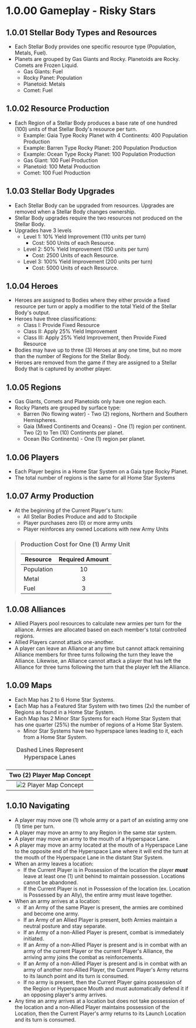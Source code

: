 # 1.0.00 Gameplay - Risky Stars

## 1.0.01 Stellar Body Types and Resources

- Each Stellar Body provides one specific resource type (Population, Metals, Fuel).
- Planets are grouped by Gas Giants and Rocky.  Planetoids are Rocky.  Comets are Frozen Liquid.
    - Gas Giants: Fuel
    - Rocky Panet: Population
    - Planetoid: Metals
    - Comet: Fuel

## 1.0.02 Resource Production

- Each Region of a Stellar Body produces a base rate of one hundred (100) units of that Stellar Body's resource per turn.
	- Example: Gaia Type Rocky Planet with 4 Continents: 400 Population Production
	- Example: Barren Type Rocky Planet: 200 Population Production
	- Example: Ocean Type Rocky Planet: 100 Population Production
	- Gas Giant: 100 Fuel Production
	- Planetoid: 100 Metal Production
	- Comet: 100 Fuel Production

## 1.0.03 Stellar Body Upgrades

- Each Stellar Body can be upgraded from resources.  Upgrades are removed when a Stellar Body changes ownership.
- Stellar Body upgrades require the two resources not produced on the Stellar Body.
- Upgrades have 3 levels
    - Level 1: 10% Yield Improvement (110 units per turn)
        - Cost: 500 Units of each Resource.
    - Level 2: 50% Yield Improvement (150 units per turn)
        - Cost: 2500 Units of each Resource.
    - Level 3: 100% Yield Improvement (200 units per turn)
        - Cost: 5000 Units of each Resource.

## 1.0.04 Heroes

- Heroes are assigned to Bodies where they either provide a fixed resource per turn or apply a modifier to the total Yield of the Stellar Body's output.
- Heroes have three classifications:
    - Class I: Provide Fixed Resource
    - Class II: Apply 25% Yield Improvement
    - Class III: Apply 25% Yield Improvement, then Provide Fixed Resource
- Bodies may have up to three (3) Heroes at any one time, but no more than the number of Regions for the Stellar Body.
- Heroes are removed from the game if they are assigned to a Stellar Body that is captured by another player.

## 1.0.05 Regions

- Gas Giants, Comets and Planetoids only have one region each.
- Rocky Planets are grouped by surface type:
    - Barren (No flowing water) - Two (2) regions, Northern and Southern Hemispheres.
    - Gaia (Mixed Continents and Oceans) - One (1) region per continent. Two (2) to Ten (10) Continents per planet.
    - Ocean (No Continents) - One (1) region per planet.

## 1.0.06 Players

- Each Player begins in a Home Star System on a Gaia type Rocky Planet.  
- The total number of regions is the same for all Home Star Systems

## 1.0.07 Army Production

- At the beginning pf the Current Player's turn:
	- All Stellar Bodies Produce and add to Stockpile
	- Player purchases zero (0) or more army units
	- Player reinforces any owned Locations with new Army Units
	
> ### Production Cost for One (1) Army Unit
>
> | Resource | Required Amount |
> |---|:-:|
> |Population| 10 |
> |Metal|3|
> |Fuel|3|

## 1.0.08 Alliances

- Allied Players pool resources to calculate new armies per turn for the alliance.  Armies are allocated based on each member's total controlled regions.
- Allied Players cannot attack one-another.
- A player can leave an Alliance at any time but cannot attack remaining Alliance members for three turns following the turn they leave the Alliance.  Likewise, an Alliance cannot attack a player that has left the Alliance for three turns following the turn that the player left the Alliance.

## 1.0.09 Maps

- Each Map has 2 to 6 Home Star Systems.
- Each Map has a Featured Star System with two times (2x) the number of Regions as found in a Home Star System.
- Each Map has 2 Minor Star Systems for each Home Star System that has one quarter (25%) the number of regions of a Home Star System.
    - Minor Star Systems have two hyperspace lanes leading to it, each from a Home Star System.

| Two (2) Player Map Concept |
|:-:|
|![2 Player Map Concept](https://i.imgur.com/O2I3ACn.png)<Caption>Dashed Lines Represent Hyperspace Lanes<Caption>|

## 1.0.10 Navigating

- A player may move one (1) whole army or a part of an existing army one (1) time per turn.
- A player may move an army to any Region in the same star system.
- A player may move an army to the mouth of a Hyperspace Lane.
- A player may move an army located at the mouth of a Hyperspace Lane to the opposite end of the Hyperspace Lane where it will end the turn at the mouth of the Hyperspace Lane in the distant Star System.
- When an army leaves a location:
    - If the Current Player is in Possession of the location the player ___must___ leave at least one (1) unit behind to maintain possession.  Locations cannot be abandoned.
    - If the Current Player is not in Possession of the location (ex. Location is Possessed by an Ally), the entire army must leave together. 
- When an army arrives at a location:
    - If an Army of the same Player is present, the armies are combined and become one army.
    - If an Army of an Allied Player is present, both Armies maintain a neutral posture and stay separate.
    - If an Army of a non-Allied Player is present, combat is immediately initiated.
    - If an Army of a non-Allied Player is present and is in combat with an army of the current Player or the current Player's Alliance, the arriving army joins the combat as reinforcements.
    - If an Army of a non-Allied Player is present and is in combat with an army of another non-Allied Player, the Current Player's Army returns to its launch point and its turn is consumed.
    - If no army is present, then the Current Player gains possession of the Region or Hyperspace Mouth and must automatically defend it if an opposing player's army arrives.
- Any time an army arrives at a location but does not take possession of the location and a non-Allied Player maintains possession of the Location, then the Current Player's army returns to its Launch Location and its turn is consumed.

